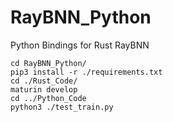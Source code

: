# RayBNN_Python
Python Bindings for Rust RayBNN




```
cd RayBNN_Python/
pip3 install -r ./requirements.txt
cd ./Rust_Code/
maturin develop
cd ../Python_Code
python3 ./test_train.py
```




